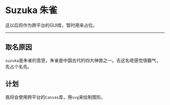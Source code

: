 # Suzuka 朱雀

这以后将作为跨平台的GUI库，暂时用来占位。

---

## 取名原因
`suzuka`是朱雀的意思，朱雀是中国古代的四大神兽之一。去这名呢感觉很霸气，先占个名先。

## 计划
我将会使用跨平台的`Canvas`库，用`svg`来绘制图形。